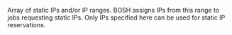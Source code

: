 Array of static IPs and/or IP ranges. BOSH assigns IPs from this range to jobs requesting static IPs. Only IPs specified here can be used for static IP reservations.
